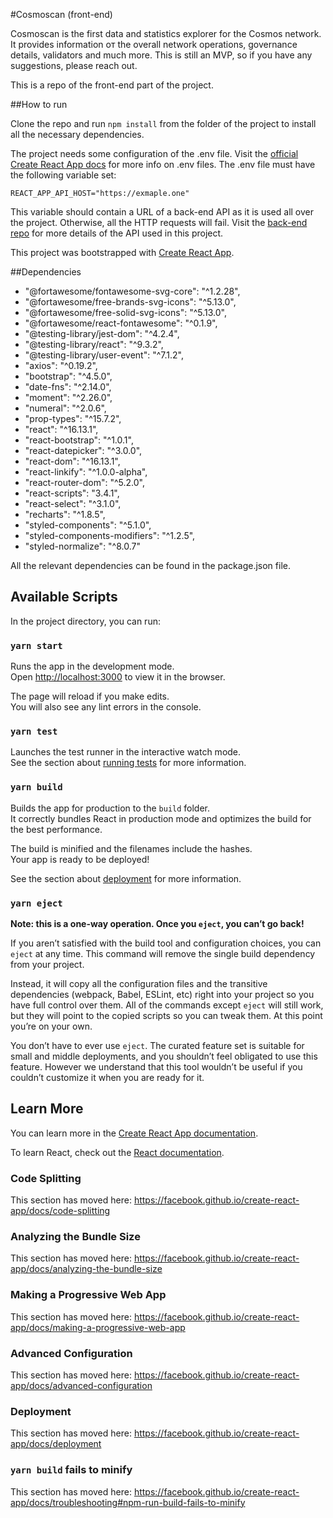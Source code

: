 #Cosmoscan (front-end)

Cosmoscan is the first data and statistics explorer for the Cosmos network. It provides information oт the overall network operations, governance details, validators and much more. This is still an MVP, so if you have any suggestions, please reach out.

This is a repo of the front-end part of the project.

##How to run

Clone the repo and run `npm install` from the folder of the project to install all the necessary dependencies.

The project needs some configuration of the .env file. Visit the [official  Create React App docs](https://create-react-app.dev/docs/adding-custom-environment-variables/) for more info on .env files. The .env file must have the
 following variable set:

`REACT_APP_API_HOST="https://exmaple.one"`

This variable should contain a URL of a back-end API as it is used all over the project. Otherwise, all the
HTTP requests will fail. Visit the [back-end repo](https://github.com/everstake/cosmoscan-api) for more details of
 the API used in this project.

This project was bootstrapped with [Create React App](https://github.com/facebook/create-react-app).

##Dependencies

* "@fortawesome/fontawesome-svg-core": "^1.2.28",
* "@fortawesome/free-brands-svg-icons": "^5.13.0",
* "@fortawesome/free-solid-svg-icons": "^5.13.0",
* "@fortawesome/react-fontawesome": "^0.1.9",
* "@testing-library/jest-dom": "^4.2.4",
* "@testing-library/react": "^9.3.2",
* "@testing-library/user-event": "^7.1.2",
* "axios": "^0.19.2",
* "bootstrap": "^4.5.0",
* "date-fns": "^2.14.0",
* "moment": "^2.26.0",
* "numeral": "^2.0.6",
* "prop-types": "^15.7.2",
* "react": "^16.13.1",
* "react-bootstrap": "^1.0.1",
* "react-datepicker": "^3.0.0",
* "react-dom": "^16.13.1",
* "react-linkify": "^1.0.0-alpha",
* "react-router-dom": "^5.2.0",
* "react-scripts": "3.4.1",
* "react-select": "^3.1.0",
* "recharts": "^1.8.5",
* "styled-components": "^5.1.0",
* "styled-components-modifiers": "^1.2.5",
* "styled-normalize": "^8.0.7"

All the relevant dependencies can be found in the package.json file.


## Available Scripts

In the project directory, you can run:

### `yarn start`

Runs the app in the development mode.<br />
Open [http://localhost:3000](http://localhost:3000) to view it in the browser.

The page will reload if you make edits.<br />
You will also see any lint errors in the console.

### `yarn test`

Launches the test runner in the interactive watch mode.<br />
See the section about [running tests](https://facebook.github.io/create-react-app/docs/running-tests) for more information.

### `yarn build`

Builds the app for production to the `build` folder.<br />
It correctly bundles React in production mode and optimizes the build for the best performance.

The build is minified and the filenames include the hashes.<br />
Your app is ready to be deployed!

See the section about [deployment](https://facebook.github.io/create-react-app/docs/deployment) for more information.

### `yarn eject`

**Note: this is a one-way operation. Once you `eject`, you can’t go back!**

If you aren’t satisfied with the build tool and configuration choices, you can `eject` at any time. This command will remove the single build dependency from your project.

Instead, it will copy all the configuration files and the transitive dependencies (webpack, Babel, ESLint, etc) right into your project so you have full control over them. All of the commands except `eject` will still work, but they will point to the copied scripts so you can tweak them. At this point you’re on your own.

You don’t have to ever use `eject`. The curated feature set is suitable for small and middle deployments, and you shouldn’t feel obligated to use this feature. However we understand that this tool wouldn’t be useful if you couldn’t customize it when you are ready for it.

## Learn More

You can learn more in the [Create React App documentation](https://facebook.github.io/create-react-app/docs/getting-started).

To learn React, check out the [React documentation](https://reactjs.org/).

### Code Splitting

This section has moved here: https://facebook.github.io/create-react-app/docs/code-splitting

### Analyzing the Bundle Size

This section has moved here: https://facebook.github.io/create-react-app/docs/analyzing-the-bundle-size

### Making a Progressive Web App

This section has moved here: https://facebook.github.io/create-react-app/docs/making-a-progressive-web-app

### Advanced Configuration

This section has moved here: https://facebook.github.io/create-react-app/docs/advanced-configuration

### Deployment

This section has moved here: https://facebook.github.io/create-react-app/docs/deployment

### `yarn build` fails to minify

This section has moved here: https://facebook.github.io/create-react-app/docs/troubleshooting#npm-run-build-fails-to-minify
